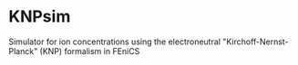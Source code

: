 # KNPsim
Simulator for ion concentrations using the electroneutral "Kirchoff-Nernst-Planck" (KNP) formalism in FEniCS
